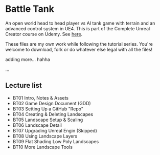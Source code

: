# Battle Tank
An open world head to head player vs AI tank game with terrain and an advanced control system in UE4. This is part of the Complete Unreal Creator course on Udemy. See [here](https://www.udemy.com/unrealcourse?couponCode=GitHubSpecial).

These files are my own work while following the tutorial series. You're welcome to download, fork or do whatever else legal with all the files!

adding more... hahha

...
## Lecture list
* BT01 Intro, Notes & Assets
* BT02 Game Design Document (GDD)
* BT03 Setting Up a GitHub "Repo"
* BT04 Creating & Deleting Landscapes
* BT05 Landscape Setup & Scaling
* BT06 Landscape Detail
* BT07 Upgrading Unreal Engin (Skipped)
* BT08 Using Landscape Layers
* BT09 Flat Shading Low Poly Landscapes
* BT10 More Landscape Tools
